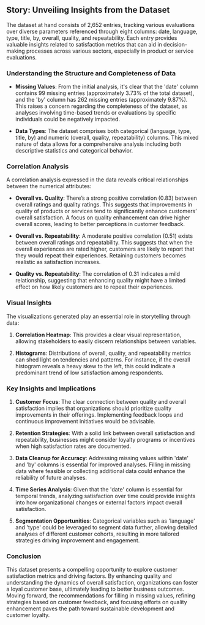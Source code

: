 ## Story: Unveiling Insights from the Dataset

The dataset at hand consists of 2,652 entries, tracking various evaluations over diverse parameters referenced through eight columns: date, language, type, title, by, overall, quality, and repeatability. Each entry provides valuable insights related to satisfaction metrics that can aid in decision-making processes across various sectors, especially in product or service evaluations.

### Understanding the Structure and Completeness of Data

- **Missing Values**: From the initial analysis, it's clear that the 'date' column contains 99 missing entries (approximately 3.73% of the total dataset), and the 'by' column has 262 missing entries (approximately 9.87%). This raises a concern regarding the completeness of the dataset, as analyses involving time-based trends or evaluations by specific individuals could be negatively impacted.

- **Data Types**: The dataset comprises both categorical (language, type, title, by) and numeric (overall, quality, repeatability) columns. This mixed nature of data allows for a comprehensive analysis including both descriptive statistics and categorical behavior.

### Correlation Analysis

A correlation analysis expressed in the data reveals critical relationships between the numerical attributes:

- **Overall vs. Quality**: There’s a strong positive correlation (0.83) between overall ratings and quality ratings. This suggests that improvements in quality of products or services tend to significantly enhance customers’ overall satisfaction. A focus on quality enhancement can drive higher overall scores, leading to better perceptions in customer feedback.

- **Overall vs. Repeatability**: A moderate positive correlation (0.51) exists between overall ratings and repeatability. This suggests that when the overall experiences are rated higher, customers are likely to report that they would repeat their experiences. Retaining customers becomes realistic as satisfaction increases.

- **Quality vs. Repeatability**: The correlation of 0.31 indicates a mild relationship, suggesting that enhancing quality might have a limited effect on how likely customers are to repeat their experiences.

### Visual Insights

The visualizations generated play an essential role in storytelling through data:

1. **Correlation Heatmap**: This provides a clear visual representation, allowing stakeholders to easily discern relationships between variables.
  
2. **Histograms**: Distributions of overall, quality, and repeatability metrics can shed light on tendencies and patterns. For instance, if the overall histogram reveals a heavy skew to the left, this could indicate a predominant trend of low satisfaction among respondents.

### Key Insights and Implications

1. **Customer Focus**: The clear connection between quality and overall satisfaction implies that organizations should prioritize quality improvements in their offerings. Implementing feedback loops and continuous improvement initiatives would be advisable.

2. **Retention Strategies**: With a solid link between overall satisfaction and repeatability, businesses might consider loyalty programs or incentives when high satisfaction rates are documented. 

3. **Data Cleanup for Accuracy**: Addressing missing values within 'date' and 'by' columns is essential for improved analyses. Filling in missing data where feasible or collecting additional data could enhance the reliability of future analyses.

4. **Time Series Analysis**: Given that the 'date' column is essential for temporal trends, analyzing satisfaction over time could provide insights into how organizational changes or external factors impact overall satisfaction.

5. **Segmentation Opportunities**: Categorical variables such as 'language' and 'type' could be leveraged to segment data further, allowing detailed analyses of different customer cohorts, resulting in more tailored strategies driving improvement and engagement.

### Conclusion

This dataset presents a compelling opportunity to explore customer satisfaction metrics and driving factors. By enhancing quality and understanding the dynamics of overall satisfaction, organizations can foster a loyal customer base, ultimately leading to better business outcomes. Moving forward, the recommendations for filling in missing values, refining strategies based on customer feedback, and focusing efforts on quality enhancement paves the path toward sustainable development and customer loyalty.